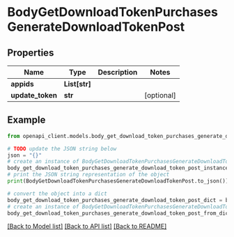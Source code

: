# BodyGetDownloadTokenPurchasesGenerateDownloadTokenPost


## Properties

Name | Type | Description | Notes
------------ | ------------- | ------------- | -------------
**appids** | **List[str]** |  | 
**update_token** | **str** |  | [optional] 

## Example

```python
from openapi_client.models.body_get_download_token_purchases_generate_download_token_post import BodyGetDownloadTokenPurchasesGenerateDownloadTokenPost

# TODO update the JSON string below
json = "{}"
# create an instance of BodyGetDownloadTokenPurchasesGenerateDownloadTokenPost from a JSON string
body_get_download_token_purchases_generate_download_token_post_instance = BodyGetDownloadTokenPurchasesGenerateDownloadTokenPost.from_json(json)
# print the JSON string representation of the object
print(BodyGetDownloadTokenPurchasesGenerateDownloadTokenPost.to_json())

# convert the object into a dict
body_get_download_token_purchases_generate_download_token_post_dict = body_get_download_token_purchases_generate_download_token_post_instance.to_dict()
# create an instance of BodyGetDownloadTokenPurchasesGenerateDownloadTokenPost from a dict
body_get_download_token_purchases_generate_download_token_post_from_dict = BodyGetDownloadTokenPurchasesGenerateDownloadTokenPost.from_dict(body_get_download_token_purchases_generate_download_token_post_dict)
```
[[Back to Model list]](../README.md#documentation-for-models) [[Back to API list]](../README.md#documentation-for-api-endpoints) [[Back to README]](../README.md)


